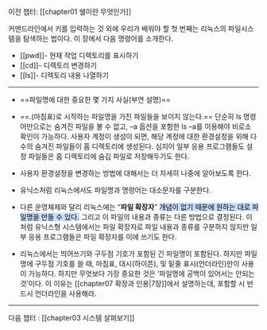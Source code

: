 
이전 챕터: [[chapter01 쉘이란 무엇인가]]


커맨드라인에서 키를 입력하는 것 외에 우리가 배워야 할 첫 번째는 리눅스의 파일시스템을 탐색하는 법이다. 이 장에서 다음 명령어를 소개한다.


- [[pwd]]- 현재 작업 디렉토리를 표시하기
- [[cd]]- 디렉토리 변경하기
- [[ls]]- 디렉토리 내용 나열하기

---

- ==파일명에 대한 중요한 몇 가지 사실(부연 설명)==


- ==.(마침표)로 시작하는 파일명을 가진 파일들을 보이지 않는다.== 단순히 ls 명령어만으로는 숨겨진 파일을 볼 수 없고, –a 옵션을 포함한 ls –a를 이용해야 비로소 확인이 가능하다. 사용자 계정이 생성이 되면, 해당 계정에 대한 환경설정을 위해 다수의 숨겨진 파일들이 홈 디렉토리에 생성된다. 심지어 일부 응용 프로그램들도 설정 파일들은 홈 디렉토리에 숨김 파일로 저장해두기도 한다.

- 사용자 환경설정을 변경하는 방법에 대해서는 더 자세히 나중에 알아보도록 한다.

 - 유닉스처럼 리눅스에서도 파일명과 명령어는 대소문자를 구분한다.

- 다른 운영체제와 달리 리눅스에는 “**파일 확장자**” <mark style="background: #ADCCFFA6;">개념이 없기 때문에 원하는 대로 파일명을 만들 수 있다.</mark> 그리고 이 파일의 내용과 종류는 다른 방법으로 결정된다. 이처럼 유닉스형 시스템에서는 파일 확장자로 파일 내용과 종류를 구분하지 않지만 일부 응용 프로그램들은 파일 확장자를 이에 쓰기도 한다.

- 리눅스에서는 띄어쓰기와 구두점 기호가 포함된 긴 파일명이 포함된다. 하지만 파일명에 구두점 기호를 쓸 때, 마침표, 대시(하이픈), 및 밑줄 표시(언더라인)만이 사용이 가능하다. 하지만 무엇보다 가장 중요한 것은 ‘파일명에 공백이 있어서는 안되는 것’이다. 이 이유는 [[chapter07 확장과 인용|7장]]에서 설명하는데, 포함할 시 반드시 언더라인을 사용해라.



---
다음 챕터 : [[chapter03 시스템 살펴보기]]